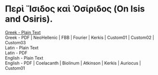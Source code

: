 # Περὶ Ἴσιδος καὶ Ὀσίριδος (On Isis and Osiris).

[Greek - Plain Text](full-text-greek.md)  
Greek - PDF | NeoHellenic | FBB | Fourier | Kerkis | Custom01 | Custom02 | Custom03  
Latin - Plain Text  
Latin - PDF  
English - Plain Text  
English - PDF | Coelacanth | Biolinum | Atkinson | Kerkis | Auriocus | Custom01
